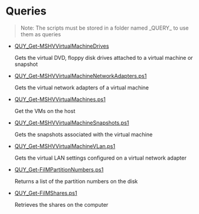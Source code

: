 # Queries

> Note: The scripts must be stored in a folder named \_QUERY_ to use them as queries

+ [QUY_Get-MSHVVirtualMachineDrives](./QUY_Get-MSHVVirtualMachineDrives)

  Gets the virtual DVD, floppy disk drives attached to a virtual machine or snapshot

+ [QUY_Get-MSHVVirtualMachineNetworkAdapters.ps1](./QUY_Get-MSHVVirtualMachineNetworkAdapters.ps1)

  Gets the virtual network adapters of a virtual machine

+ [QUY_Get-MSHVVirtualMachines.ps1](./QUY_Get-MSHVVirtualMachines.ps1)

  Get the VMs on the host

+ [QUY_Get-MSHVVirtualMachineSnapshots.ps1](./QUY_Get-MSHVVirtualMachineSnapshots.ps1)

  Gets the snapshots associated with the virtual machine 

+ [QUY_Get-MSHVVirtualMachineVLan.ps1](./QUY_Get-MSHVVirtualMachineVLan.ps1)

  Gets the virtual LAN settings configured on a virtual network adapter

+ [QUY_Get-FilMPartitionNumbers.ps1](./QUY_Get-FilMPartitionNumbers.ps1)

  Returns a list of the partition numbers on the disk

+ [QUY_Get-FilMShares.ps1](./QUY_Get-FilMShares.ps1)

  Retrieves the shares on the computer
